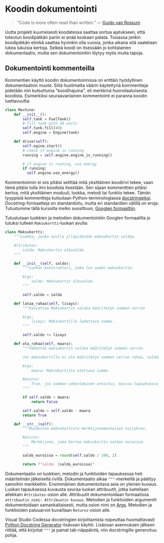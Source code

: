 # Koodin dokumentointi

> “Code is more often read than written.”
> — [Guido van Rossum](https://fi.wikipedia.org/wiki/Guido_van_Rossum)

Uutta projekti kuumeisesti koodatessa saattaa sortua ajatukseen, että toteutun koodipätkän pariin ei enää koskaan palata. Tosiassa jonkin koodipätkän elinikä saattaa hyvinkin olla vuosia, jonka aikana sitä saatetaan lukea lukuisia kertoja. Selkeä koodi on itsessään jo kohtalainen dokumentaatio, mutta sen dokumentointiin löytyy myös muita tapoja.

## Dokumentointi kommenteilla

Kommentien käyttö koodin dokumentoinnissa on erittäin hyödyllinen dokumentaation muote. Siitä huolimatta väärin käytettynä kommentteja pidetään niin kutsuttuina "koodihajuina", eli merkkinä huonolaatuisesta koodista. Esimerkiksi seuraavanlainen kommentointi ei paranna koodin luettavuutta:

```python
class Machine:
    def __init__():
        self.tank = FuelTank()
        # fill tank with 40 units
        self.tank.fill(40)
        self.engine = Engine(tank)

    def drive(self):
        self.egine.start()
        # check if engine is running
        running = self.engine.engine_is_running()

        # if engine is running, use energy
        if running:
          self.engine.use_energy()
```

Kommentoinnin ei siis pitäisi selittää mitä yksittäinen koodirivi tekee, vaan tämä pitäisi tulla ilmi koodista itsestään. Sen sijaan kommenttien pitäisi kertoa, mitä yksittäinen moduuli, luokka, metodi tai funktio tekee. Tämän tyyppisiä kommentteja kutsutaan Python-terminologiassa [docstringeiksi](https://www.python.org/dev/peps/pep-0257/). Docstring-formaatteja on standardoitu, mutta eri standardien välillä on eroja. Tutustumme tällä kurssilla melko suosittuun, [Googlen formaattiin](https://google.github.io/styleguide/pyguide.html#38-comments-and-docstrings).

Tutustutaan luokkien ja metodien dokumentointiin Googlen formaatilla jo tutuksi tulleen `Maksukortti`-luokan avulla:

```python
class Maksukortti:
    """Luokka, jonka avulla ylläpidetään maksukortin saldoa.

    Attributes:
        saldo: Maksukortin alkusaldo.
    """

    def __init__(self, saldo):
        """Luokan konstruktori, joka luo uuden maksukortin.

        Args:
            saldo: Maksukortin alkusaldo.
        """

        self.saldo = saldo

    def lataa_rahaa(self, lisays):
        """Kasvattaa Maksukortin saldoa määritetyn summan verran

        Args:
            lisays: Maksukortille ladattava summa.
        """

        self.saldo += lisays

    def ota_rahaa(self, maara):
        """Vähentää maksukortin saldoa määritetyn summan verran.

        Jos maksukortilla ei ole määritetyn summan verran rahaa, saldoa ei vähennetä.

        Args:
            maara: Maksukortilta otettava summa.

        Returns:
            True, jos summan vähentäminen onnistui, muussa tapauksessa False.
        """

        if self.saldo < maara:
            return False

        self.saldo = self.saldo - maara
        return True

    def __str__(self):
        """Muodostaa maksukortista merkkijonomuotoisen esityksen.

        Returns:
            Merkkijono, joka kertoo maksukortin saldon euroissa.
        """

        saldo_euroissa = round(self.saldo / 100, 2)

        return f"saldo: {saldo_euroissa}"
```

Dokumentaatio on luokkien, metodin ja funktioiden tapauksessa heti määritelmän jälkeisellä rivillä. Dokumentaatio alkaa `"""`-merkeillä ja päättyy samoihin merkkeihin. Ensimmäinen dokumentoitava asia on yleinen kuvaus. Luokan tapauksessa kuvausta seuraa luokan attribuutit, jotka luetellaan allekkain `Attributes`-osion alle.
Attribuutit dokumentoidaan formaatissa `attribuutin_nimi: Attribuutin kuvaus`. Metodien ja funktioiden argumentit dokumentoidaan samankaltaisesti, mutta osion nimi on [Args](https://github.com/google/styleguide/blob/gh-pages/pyguide.md#doc-function-args). Metodien ja funktioiden paluuarvot kuvaillaan `Returns`-osion alle.

Visual Studio Codessa docstringien kirjoittamista nopeuttaa huomattavasti [Python Docstring Generator](https://marketplace.visualstudio.com/items?itemName=njpwerner.autodocstring)-lisäosan käyttö. Lisäosan asennuksen jälkeen riittää, että kirjoitat `"""` ja painat tab-näppäintä, niin docstringille generoituu pohja.
